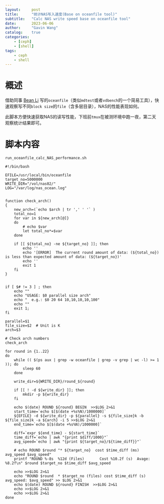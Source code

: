 ```yaml
---
layout:     post
title:      "统计NAS写入速度(Base on oceanfile tool)"
subtitle:   "Calc NAS write speed base on oceanfile tool"
date:       2023-06-06
author:     "Gavin Wang"
catalog:    true
categories:
    - [ceph]
    - [shell]
tags:
    - ceph
    - shell
---
```




# 概述

借助同事 [Bean Li](http://bean-li.github.io/) 写的`oceanfile`（类似`mdtest`或者`vdbench`的一个简易工具），快速观察写不同`block size`的`file`（含多层目录），NAS的性能表现如何。

此脚本方便快速获取NAS的读写性能，下班前`tmux`在被测环境中跑一夜，第二天观察统计结果即可。


# 脚本内容

```run_oceanfile_calc_NAS_performance.sh```


```shell
#!/bin/bash

EFILE=/usr/local/bin/oceanfile
target_no=5000000
WRITE_DIR="/vol/nas02/"
LOG="/var/log/nas_ocean.log"


function check_arch()
{   
    new_arch=(`echo $arch | tr ',' ' '` )
    total_no=1 
    for var in ${new_arch[@]}
    do  
        # echo $var
        let total_no*=$var
    done 

    if [[ ${total_no} -ne ${target_no} ]]; then
        echo ''
        echo '[ERROR]  The current round amount of data: (${total_no}) is less than expected amount of data: (${target_no})'
        echo ''
        exit 1
    fi
}


if [ $# != 3 ] ; then
    echo ""
    echo "USAGE: $0 parallel size arch"
    echo "  e.g.: $0 20 64 10,10,10,10,100"
    echo ""
    exit 1;
fi

parallel=$1
file_size=$2  # Unit is K
arch=$3

# Check arch numbers
check_arch

for round in {1..22}
do
    while (( $(ps aux | grep -w oceanfile | grep -v grep | wc -l) >= 1 )); do
        sleep 60
    done

    write_dir=${WRITE_DIR}/round_${round}

    if [[ ! -d ${write_dir} ]]; then
        mkdir -p ${write_dir}
    fi

    echo $(date) ROUND ${round} BEGIN  >>$LOG 2>&1
    start_time=`echo $[$(date +%s%N)/1000000]`
    ${EFILE} -d ${write_dir} -p ${parallel} -s ${file_size}k -b ${file_size}k -a ${arch} -i 5 >>$LOG 2>&1 
    end_time=`echo $[$(date +%s%N)/1000000]`

    diff=`expr ${end_time} - ${start_time}`
    time_diff=`echo | awk "{print $diff/1000}"`
    avg_speed=`echo | awk "{print ${target_no}/${time_diff}}"`
   
    # echo ROUND $round "* ${target_no}  cost $time_diff (ms) avg_speed $avg_speed"
    printf "ROUND %-8s  %12d (Files)       Cost %10.2f (s)  Avage: %8.2f\n" $round $target_no $time_diff $avg_speed
    
    echo >>$LOG 2>&1
    echo "ROUND $round  * $target_no (files) cost $time_diff (s)  avg_speed: $avg_speed" >> $LOG 2>&1
    echo $(date) ROUND ${round} FINISH  >>$LOG 2>&1
    echo >>$LOG 2>&1
    echo >>$LOG 2>&1
done
```

